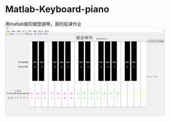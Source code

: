 # Matlab-Keyboard-piano
用matlab做的键盘钢琴，我的结课作业
![image](https://github.com/CaterinaLe/Matlab-Keyboard-Piano/blob/master/image/%E7%A8%8B%E5%BA%8F%E7%95%8C%E9%9D%A2.png)
